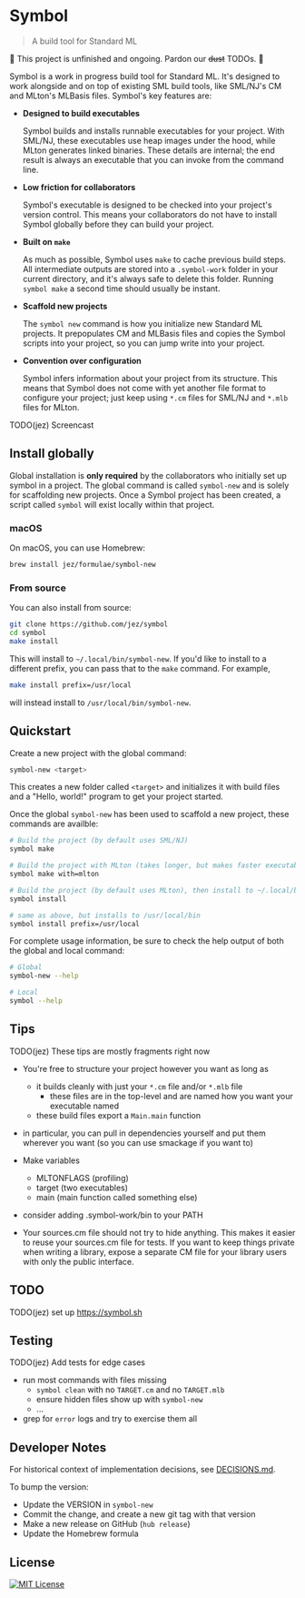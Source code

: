 # Symbol

> A build tool for Standard ML

🚧 This project is unfinished and ongoing. Pardon our ~~dust~~ TODOs. 🚧

Symbol is a work in progress build tool for Standard ML. It's designed to work
alongside and on top of existing SML build tools, like SML/NJ's CM and MLton's
MLBasis files. Symbol's key features are:

- **Designed to build executables**

  Symbol builds and installs runnable executables for your project. With SML/NJ,
  these executables use heap images under the hood, while MLton generates linked
  binaries. These details are internal; the end result is always an executable
  that you can invoke from the command line.

- **Low friction for collaborators**

  Symbol's executable is designed to be checked into your project's version
  control. This means your collaborators do not have to install Symbol globally
  before they can build your project.

- **Built on `make`**

  As much as possible, Symbol uses `make` to cache previous build steps. All
  intermediate outputs are stored into a `.symbol-work` folder in your current
  directory, and it's always safe to delete this folder. Running `symbol make` a
  second time should usually be instant.

- **Scaffold new projects**

  The `symbol new` command is how you initialize new Standard ML projects. It
  prepopulates CM and MLBasis files and copies the Symbol scripts into your
  project, so you can jump write into your project.

- **Convention over configuration**

  Symbol infers information about your project from its structure. This means
  that Symbol does not come with yet another file format to configure your
  project; just keep using `*.cm` files for SML/NJ and `*.mlb` files for MLton.

TODO(jez) Screencast

## Install globally

Global installation is **only required** by the collaborators who initially set
up symbol in a project. The global command is called `symbol-new` and is solely
for scaffolding new projects. Once a Symbol project has been created, a script
called `symbol` will exist locally within that project.

### macOS

On macOS, you can use Homebrew:

```bash
brew install jez/formulae/symbol-new
```

### From source

You can also install from source:

```bash
git clone https://github.com/jez/symbol
cd symbol
make install
```

This will install to `~/.local/bin/symbol-new`. If you'd like to install to
a different prefix, you can pass that to the `make` command. For example,

```bash
make install prefix=/usr/local
```

will instead install to `/usr/local/bin/symbol-new`.


## Quickstart

Create a new project with the global command:

```bash
symbol-new <target>
```

This creates a new folder called `<target>` and initializes it with build
files and a "Hello, world!" program to get your project started.

Once the global `symbol-new` has been used to scaffold a new project, these
commands are availble:

```bash
# Build the project (by default uses SML/NJ)
symbol make

# Build the project with MLton (takes longer, but makes faster executable)
symbol make with=mlton

# Build the project (by default uses MLton), then install to ~/.local/bin
symbol install

# same as above, but installs to /usr/local/bin
symbol install prefix=/usr/local
```

For complete usage information, be sure to check the help output of both the
global and local command:

```bash
# Global
symbol-new --help

# Local
symbol --help
```


## Tips

TODO(jez) These tips are mostly fragments right now

- You're free to structure your project however you want as long as
  - it builds cleanly with just your `*.cm` file and/or `*.mlb` file
    - these files are in the top-level and are named how you want your
      executable named
  - these build files export a `Main.main` function
- in particular, you can pull in dependencies yourself and put them wherever you
  want (so you can use smackage if you want to)

- Make variables
  - MLTONFLAGS (profiling)
  - target (two executables)
  - main (main function called something else)

- consider adding .symbol-work/bin to your PATH

- Your sources.cm file should not try to hide anything.
  This makes it easier to reuse your sources.cm file for tests.
  If you want to keep things private when writing a library, expose a separate
  CM file for your library users with only the public interface.

## TODO

TODO(jez) set up https://symbol.sh

## Testing

TODO(jez) Add tests for edge cases

- run most commands with files missing
  - `symbol clean` with no `TARGET.cm` and no `TARGET.mlb`
  - ensure hidden files show up with `symbol-new`
  - ...
- grep for `error` logs and try to exercise them all

## Developer Notes

For historical context of implementation decisions, see
[DECISIONS.md](DECISIONS.md).

To bump the version:

- Update the VERSION in `symbol-new`
- Commit the change, and create a new git tag with that version
- Make a new release on GitHub (`hub release`)
- Update the Homebrew formula


## License

[![MIT License](https://img.shields.io/badge/license-MIT-blue.svg)](https://jez.io/MIT-LICENSE.txt)

